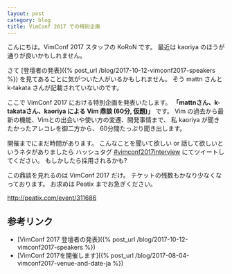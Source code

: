 ```yaml
---
layout: post
category: blog
title: VimConf 2017 での特別企画
---
```

こんにちは。VimConf 2017 スタッフの KoRoN です。
最近は kaoriya のほうが通りが良いかもしれません。

さて [登壇者の発表]({% post_url /blog/2017-10-12-vimconf2017-speakers %}) を見てあることに気がついた人がいるかもしれません。
そう mattn さんと k-takata さんが記載されていないのです。

ここで VimConf 2017 における特別企画を発表いたします。
**「mattnさん、k-takataさん、kaoriya による Vim 鼎談 (60分, 仮題)」**
です。
Vim の過去から最新の機能、Vimとの出会いや使い方の変遷、開発事情まで、
私 kaoriya が聞きたかったアレコレを御二方から、
60分間たっぷり聞き出します。

開催までにまだ時間があります。
こんなことを聞いて欲しい or 話して欲しいというネタがありましたら
ハッシュタグ [#vimconf2017interview](https://twitter.com/search?f=tweets&q=%23vimconf2017interview) にてツイートしてください。
もしかしたら採用されるかも?

この鼎談を見れるのは VimConf 2017 だけ。
チケットの残数もかなり少なくなっております。
お求めは Peatix までお急ぎください。

<http://peatix.com/event/311686>

## 参考リンク

* [VimConf 2017 登壇者の発表]({% post_url /blog/2017-10-12-vimconf2017-speakers %})
* [VimConf 2017を開催します]({% post_url /blog/2017-08-04-vimconf2017-venue-and-date-ja %})
